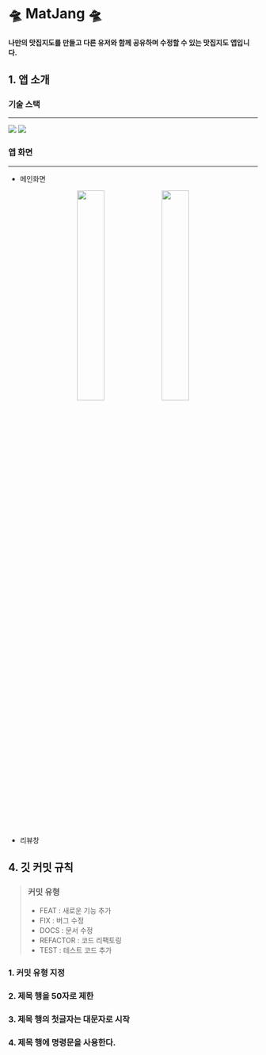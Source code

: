 #  🛸 MatJang 🛸

#### 나만의 맛집지도를 만들고 다른 유저와 함께 공유하며 수정할 수 있는 맛집지도 앱입니다.


## 1. 앱 소개


### 기술 스택
------------------------------------
<div>
<img src="https://img.shields.io/badge/Flutter-02569B?style=flat-square&logo=flutter&logoColor=white"/>
<img src="https://img.shields.io/badge/Firebase-FFCA28?style=flat-square&logo=firebase&logoColor=white"/>

</div>
   
### 앱 화면 
------------------------
* 메인화면

<p align="center">  
   <img src="https://github.com/gotlr98/MatJang/assets/71820857/f3065eec-2055-4730-95bc-25737fe4dc00" align="center" width="33%">
   <img src="https://github.com/gotlr98/MatJang/assets/71820857/65b03067-3fa3-4deb-86cb-7b65b54a9845" align="center" width="33%">
</p>



* 리뷰창





## 4. 깃 커밋 규칙
> ### 커밋 유형
> + FEAT : 새로운 기능 추가
> + FIX : 버그 수정
> + DOCS : 문서 수정
> + REFACTOR : 코드 리팩토링
> + TEST : 테스트 코드 추가
### 1. 커밋 유형 지정
### 2. 제목 행을 50자로 제한
### 3. 제목 행의 첫글자는 대문자로 시작
### 4. 제목 행에 명령문을 사용한다.   
   







